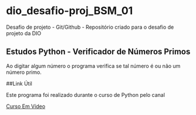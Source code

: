 # dio_desafio-proj_BSM_01

Desafio de projeto - Git/Github - 
Repositório criado para o desafio de projeto da DIO

## Estudos Python - Verificador de Números Primos

Ao digitar algum número o programa verifica se tal número é ou não um número primo.

##Link Útil

Este programa foi realizado durante o curso de Python pelo canal

[Curso Em Vídeo ](https://www.cursoemvideo.com/)
